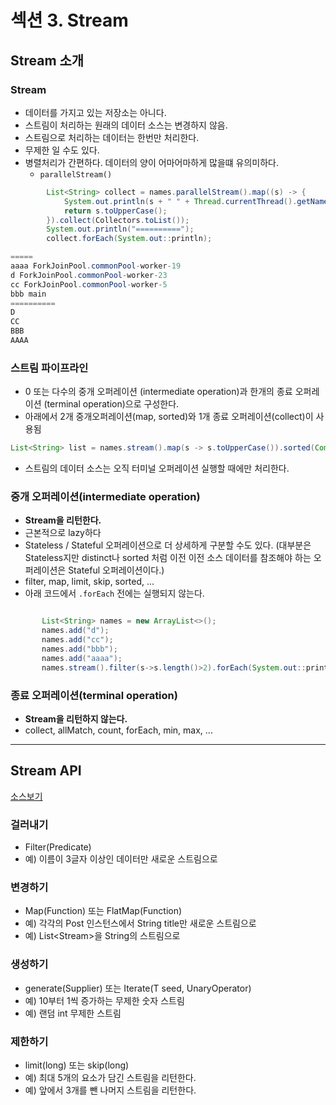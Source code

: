 # 섹션 3. Stream

## Stream 소개

### Stream
 - 데이터를 가지고 있는 저장소는 아니다.
 - 스트림이 처리하는 원래의 데이터 소스는 변경하지 않음.
 - 스트림으로 처리하는 데이터는 한번만 처리한다.
 - 무제한 일 수도 있다.
 - 병렬처리가 간편하다. 데이터의 양이 어마어마하게 많을떄 유의미하다.
   * ```parallelStream()``` 
```JAVA
        List<String> collect = names.parallelStream().map((s) -> {
            System.out.println(s + " " + Thread.currentThread().getName());
            return s.toUpperCase();
        }).collect(Collectors.toList());
        System.out.println("==========");
        collect.forEach(System.out::println);

=====
aaaa ForkJoinPool.commonPool-worker-19
d ForkJoinPool.commonPool-worker-23
cc ForkJoinPool.commonPool-worker-5
bbb main
==========
D
CC
BBB
AAAA
```

### 스트림 파이프라인
 - 0 또는 다수의 중개 오퍼레이션 (intermediate operation)과 한개의 종료 오퍼레이션 (terminal operation)으로 구성한다.
 - 아래에서 2개 중개오퍼레이션(map, sorted)와 1개 종료 오퍼레이션(collect)이 사용됨
```JAVA
List<String> list = names.stream().map(s -> s.toUpperCase()).sorted(Comparator.comparing(String::length).reversed()).collect(Collectors.toList());  
  ```
 - 스트림의 데이터 소스는 오직 터미널 오퍼레이션 실행할 때에만 처리한다.

### 중개 오퍼레이션(intermediate operation)
 - **Stream을 리턴한다.**
 - 근본적으로 lazy하다
 - Stateless / Stateful 오퍼레이션으로 더 상세하게 구분할 수도 있다. (대부분은 Stateless지만 distinct나 sorted 처럼 이전 이전 소스 데이터를 참조해야 하는 오퍼레이션은 Stateful 오퍼레이션이다.)
 - filter, map, limit, skip, sorted, ...
 - 아래 코드에서 ```.forEach``` 전에는 실행되지 않는다.
 ```JAVA

        List<String> names = new ArrayList<>();
        names.add("d");
        names.add("cc");
        names.add("bbb");
        names.add("aaaa");
        names.stream().filter(s->s.length()>2).forEach(System.out::println);
```

### 종료 오퍼레이션(terminal operation)
 - **Stream을 리턴하지 않는다.**
 - collect, allMatch, count, forEach, min, max, ...
---

## Stream API

[소스보기](src/main/java/me/mybabygrand/class_java8/stream/StreamAPI.java)

### 걸러내기
 - Filter(Predicate)
 - 예) 이름이 3글자 이상인 데이터만 새로운 스트림으로

### 변경하기
 - Map(Function) 또는 FlatMap(Function)
 - 예) 각각의 Post 인스턴스에서 String title만 새로운 스트림으로
 - 예) List<Stream<String>>을 String의 스트림으로

### 생성하기
 - generate(Supplier) 또는 Iterate(T seed, UnaryOperator)
 - 예) 10부터 1씩 증가하는 무제한 숫자 스트림
 - 예) 랜덤 int 무제한 스트림

### 제한하기
 - limit(long) 또는 skip(long)
 - 예) 최대 5개의 요소가 담긴 스트림을 리턴한다.
 - 예) 앞에서 3개를 뺀 나머지 스트림을 리턴한다.
